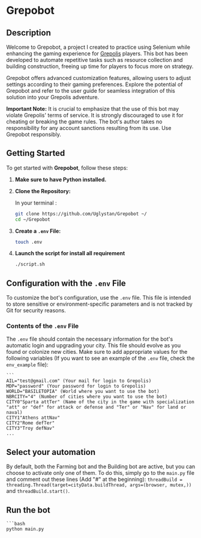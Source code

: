 # Grepobot
## Description
Welcome to Grepobot, a project I created to practice using Selenium while enhancing the gaming experience for [Grepolis](https://en.grepolis.com/) players. This bot has been developed to automate repetitive tasks such as resource collection and building construction, freeing up time for players to focus more on strategy.

Grepobot offers advanced customization features, allowing users to adjust settings according to their gaming preferences. Explore the potential of Grepobot and refer to the user guide for seamless integration of this solution into your Grepolis adventure.

**Important Note:** It is crucial to emphasize that the use of this bot may violate Grepolis' terms of service. It is strongly discouraged to use it for cheating or breaking the game rules. The bot's author takes no responsibility for any account sanctions resulting from its use. Use Grepobot responsibly.

## Getting Started

To get started with **Grepobot**, follow these steps:

1. **Make sure to have Python installed.**

2. **Clone the Repository:**

	In your terminal :
	```bash
   	git clone https://github.com/Uglystan/Grepobot ~/
	cd ~/Grepobot
3. **Create a `.env` File:**
	```bash
	touch .env
4. **Launch the script for install all requirement**
	```bash
	./script.sh

## Configuration with the `.env` File

To customize the bot's configuration, use the `.env` file. This file is intended to store sensitive or environment-specific parameters and is not tracked by Git for security reasons.

### Contents of the `.env` File

The `.env` file should contain the necessary information for the bot's automatic login and upgrading your city. This file should evolve as you found or colonize new cities. Make sure to add appropriate values for the following variables (If you want to see an example of the `.env` file, check the `env_example` file):

	```
	AIL="test@gmail.com" (Your mail for login to Grepolis)
	MDP="password" (Your password for login to Grepolis)
	WORLD="BASILETOPIA" (World where you want to use the bot)
	NBRCITY="4" (Number of cities where you want to use the bot)
	CITY0"Sparta attTer" (Name of the city in the game with specialization "att" or "def" for attack or defense and "Ter" or "Nav" for land or naval)
	CITY1"Athens attNav"
	CITY2"Rome defTer"
	CITY3"Troy defNav"
	...

## Select your automation

By default, both the Farming bot and the Building bot are active, but you can choose to activate only one of them. To do this, simply go to the `main.py` file and comment out these lines (Add "#" at the beginning): `threadBuild = threading.Thread(target=cityData.buildThread, args=(browser, mutex,))` and `threadBuild.start()`.

## Run the bot

	```bash
	python main.py